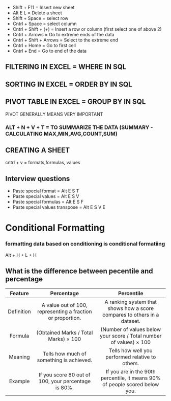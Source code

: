 
- Shift + F11 = Insert new sheet
- Alt E L = Delete a sheet
- Shift + Space = select row
- Cntrl + Space = select column
- Cntrl + Shift + (+) = Insert a row or column (first select one of above 2)
- Cntrl + Arrows = Go to extreme ends of the data
- Cntrl + Shift + Arrows = Select to the extreme end
- Cntrl + Home = Go to first cell
- Cntrl + End = Go to end of the data

## FILTERING IN EXCEL = WHERE IN SQL

## SORTING IN EXCEL = ORDER BY IN SQL

## PIVOT TABLE IN EXCEL = GROUP BY IN  SQL
PIVOT GENERALLY MEANS VERY IMPORTANT

### ALT + N + V + T = TO SUMMARIZE THE DATA (SUMMARY - CALCULATING MAX,MIN,AVG,COUNT,SUM)


## CREATING A SHEET
cntrl + v = formats,formulas, values

## Interview questions
- Paste special format =  Alt E S T 
- Paste special values = Alt E S V
- Paste special formulas = Alt E S F
- Paste special values transpose = Alt E S V E


# Conditional Formatting
### formatting data based on conditioning is conditional formatiing
Alt + H + L + H 

## What is the difference between pecentile and percentage
| Feature | Percentage | Percentile|
|:--------:|:---------:|:---------:|
| Definition| A value out of 100, representing a fraction or proportion.|A ranking system that shows how a score compares to others in a dataset.|
|Formula| (Obtained Marks / Total Marks) × 100 | (Number of values below your score / Total number of values) × 100|
|Meaning | Tells how much of something is achieved. | Tells how well you performed relative to others.|
| Example | 	If you score 80 out of 100, your percentage is 80%. | If you are in the 90th percentile, it means 90% of people scored below you. |




